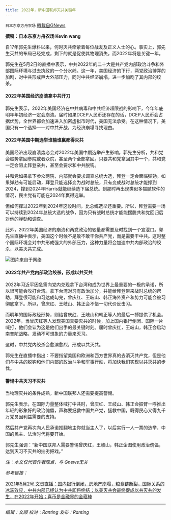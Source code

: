 ```yaml
---
title: 2022年，新中国联邦灭共关键年
---
```

`日本东京方舟农场` [轉載自GNews](https://gnews.org/zh-hans/1612574/)

**撰稿：日本东京方舟农场 Kevin wang**

自17年郭先生爆料以来，何时灭共牵萦着每位战友及正义人士的心。事实上，郭先生灭共的布局已经完成，剩下的就是促使其物理消失，而2022年将是关键一年。

郭先生在5月2日的直播中表示，中共2022年的二十大是共产党内部政治斗争和外部国际环境与过去执政的一个分水岭。这一年，美国经济的下行，两党政治博弈的加剧，对中共形成巨大外部压力，同时中共经济崩塌，进一步加剧了其内部的绞杀。

#### 2022年美国经济崩溃拿中共开刀

郭先生表示，2022年美国经济在中共病毒和中共经济超限战的影响下，今年年底明年年初经济一定会崩溃。届时如果DCEP人民币还存在的话，DCEP人民币会占据优势，全世界都会加速进入加密虚拟币时代，美国无法承受。在这种情况下，美国只有一个选择——对中共开战，为经济崩塌寻找理由。

#### 2022年美国中期选举谁输谁赢都得灭共

美国经济出现崩溃势必会对2022年美国中期选举产生影响。郭先生分析，共和党会趁势拿回参院或者众院，甚至两个全部拿回。只要共和党拿回其中一个，共和党一定会阻止拜登亲共，甚至会要求和中共脱钩。

共和党如果拿下参众两院，内部就会要求调查总统大选，拜登一定会面临弹劾。如果弹劾有可能启动，拜登只能选择变为战时总统，只有变成战时总统才能撑到2024，撑到2024年Harris就能继续选下届总统。到那时再出现类似多猫腻软件的情况，民主党有可能在2024年赢得选举。

但如何撑过2022年到2024年这段时间，比总统选举还重要。所以，拜登需要一场可以持续到2024年总统大选的战争，因为只有战时总统才能能摆脱共和党回归后对他的弹劾和调查。

此外，2022年美国经济的崩溃和两党政治的较量都需要及时找到一个宣泄口。郭先生直播中表示，美国这个时候不是敢不敢干你共产党，而是需要干中共。这时整个国际环境会对中共形成强大的外部压力，这种力量将会加速中共内部政治的绞杀，以美灭共完成。

![](https://assets.gnews.org/wp-content/uploads/2021/10/1-46-1.jpg)图片来自于网络

#### 2022年共产党内部政治绞杀，形成以共灭共

2022年习近平因急需向党内兑现拿下台湾和成为世界上最重要的一极的承诺，所以很可能会攻打台湾。拿下台湾对习有政治加分，并能给拜登带来战时总统的帮助，拜登很可能和习达成勾兑，曾庆红、王岐山、韩正海外资产和势力可能会被习彻底拿下。所以，曾庆红、王岐山、韩正会不惜一切代价反击习。

而明年的国际政经形势，则给曾庆红、王岐山和韩正等人的最后一搏提供了机会。2022年，当曾庆红等人发现美国真要灭共的时候，加上国内银行倒闭、国际一片喊打，他们会认为这是他们出手的最关键时刻。届时曾庆红，王岐山，韩正会启动南普陀战略，发动不可想象的力量来灭习。

这时，中共党内绞杀会愈演愈烈，形成以共灭共。

郭先生在直播中指出：不要指望美国和欧洲和西方世界真的去消灭共产党，但是他们与中共的脱钩和他们内部的政治斗争和军事行动，将加快我们实现以共灭共的步伐。

#### 警惕中共灭习不灭共

当物理灭共的条件成熟，新中国联邦人还需要提高警惕。

郭先生表示，在国际力量整体喊打中共时，曾庆红、王岐山、韩正会振臂一呼推出年轻的形象好的政治傀儡，声称要拯救中国共产党，拯救中国，既得民心又得九千万党员因利益需要的支持。

然后共产党再次向人民承诺推翻地主你就当主人了，以后实行一人一票的选举，中国的民主、法治时代将要开始。

郭先生强调：“新中国联邦人需要警惕曾庆红，王岐山，韩正企图使用政治傀儡，达到灭习不灭共的拙劣把戏。”

*注：本文仅代表作者观点，与 Gnews无关*

*参考链接：*

[2021年5月2号 文贵直播：国内银行倒闭，房地产崩塌，粮食链断裂，国际关系的冰冻效应，中共内部已经认为中共即将终结；以美灭共会最终促成以共灭共的发生，在2022年开始；喜币是金融界的金箍棒](https://gtv.org/video/id=608ea73f6c00a14130e56d95)

* * *

*编辑：文顺 校对：Ranting 发布：Ranting*
